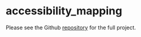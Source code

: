 # accessibility_mapping

Please see the Github [repository](https://github.com/eckelsjd/access_mapping.git) for the full project.

